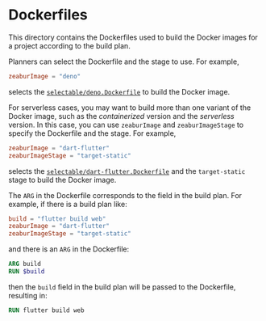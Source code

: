 # Dockerfiles

This directory contains the Dockerfiles used to build the Docker images for a project according to the build plan.

Planners can select the Dockerfile and the stage to use. For example,

```toml
zeaburImage = "deno"
```

selects the [`selectable/deno.Dockerfile`](selectable/deno.Dockerfile) to build the Docker image.

For serverless cases, you may want to build more than one variant of the Docker image, such as the *containerized* version and the *serverless* version. In this case, you can use `zeaburImage` and `zeaburImageStage` to specify the Dockerfile and the stage. For example,

```toml
zeaburImage = "dart-flutter"
zeaburImageStage = "target-static"
```

selects the [`selectable/dart-flutter.Dockerfile`](selectable/dart-flutter.Dockerfile) and the `target-static` stage to build the Docker image.

The `ARG` in the Dockerfile corresponds to the field in the build plan. For example, if there is a build plan like:

```toml
build = "flutter build web"
zeaburImage = "dart-flutter"
zeaburImageStage = "target-static"
```

and there is an `ARG` in the Dockerfile:

```dockerfile
ARG build
RUN $build
```

then the `build` field in the build plan will be passed to the Dockerfile, resulting in:

```dockerfile
RUN flutter build web
```
